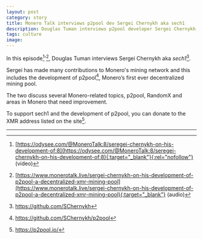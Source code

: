 ```yaml
---
layout: post
category: story
title: Monero Talk interviews p2pool dev Sergei Chernykh aka sech1
description: Douglas Tuman interviews p2pool developer Sergei Chernykh aka sech1.
tags: culture
image: 
---
```


In this episode[^1]'[^2], Douglas Tuman interviews Sergei Chernykh aka *sech1*[^3].

Sergei has made many contributions to Monero's mining network and this includes the development of p2pool[^4], Monero’s first ever decentralized mining pool.

The two discuss several Monero-related topics, p2pool, RandomX and areas in Monero that need improvement.

To support sech1 and the development of p2pool, you can donate to the XMR address listed on the site[^5].

---

[^1]: [https://odysee.com/@MoneroTalk:8/seregei-chernykh-on-his-development-of:8](https://odysee.com/@MoneroTalk:8/seregei-chernykh-on-his-development-of:8){:target="_blank"}{:rel="nofollow"} (video)
[^2]: [https://www.monerotalk.live/sergei-chernykh-on-his-development-of-p2pool-a-decentralized-xmr-mining-pool](https://www.monerotalk.live/sergei-chernykh-on-his-development-of-p2pool-a-decentralized-xmr-mining-pool){:target="_blank"} (audio)
[^3]: https://github.com/SChernykh
[^4]: https://github.com/SChernykh/p2pool
[^5]: https://p2pool.io/

